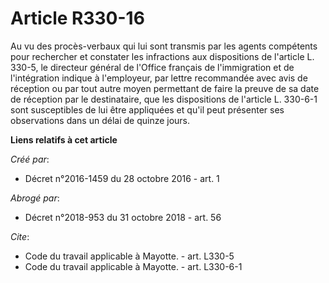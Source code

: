 # Article R330-16

Au vu des procès-verbaux qui lui sont transmis par les agents compétents pour rechercher et constater les infractions aux
dispositions de l'article L. 330-5, le directeur général de l'Office français de l'immigration et de l'intégration indique à
l'employeur, par lettre recommandée avec avis de réception ou par tout autre moyen permettant de faire la preuve de sa date
de réception par le destinataire, que les dispositions de l'article L. 330-6-1 sont susceptibles de lui être appliquées et
qu'il peut présenter ses observations dans un délai de quinze jours.

**Liens relatifs à cet article**

_Créé par_:

  - Décret n°2016-1459 du 28 octobre 2016 - art. 1

_Abrogé par_:

  - Décret n°2018-953 du 31 octobre 2018 - art. 56

_Cite_:

  - Code du travail applicable à Mayotte. - art. L330-5
  - Code du travail applicable à Mayotte. - art. L330-6-1
